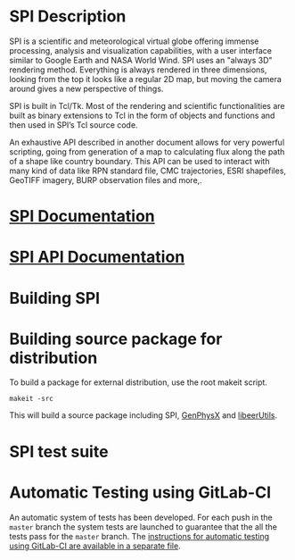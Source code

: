 # SPI Description

SPI is a scientific and meteorological virtual globe offering immense processing, analysis and visualization capabilities, with a user interface similar to Google Earth and NASA World Wind. SPI uses an "always 3D" rendering method. Everything is always rendered in three dimensions, looking from the top it looks like a regular 2D map, but moving the camera around gives a new perspective of things.

SPI is built in Tcl/Tk. Most of the rendering and scientific functionalities are built as binary extensions to Tcl in the form of objects and functions and then used in SPI’s Tcl source code.

An exhaustive API described in another document allows for very powerful scripting, going from generation of a map to calculating flux along the path of a shape like country boundary. This API can be used to interact with many kind of data like RPN standard file, CMC trajectories, ESRI shapefiles, GeoTIFF imagery, BURP observation files and more,.


# [SPI Documentation](https://wiki.cmc.ec.gc.ca/wiki/MIDAS/Coding_Standards)
# [SPI API Documentation](https://wiki.cmc.ec.gc.ca/wiki/SPI/Documentation#Developer_documentation)


# Building SPI

# Building source package for distribution

To build a package for external distribution, use the root makeit script.

```makeit -src```

This will build a source package including SPI, [GenPhysX](https://gitlab.science.gc.ca/ECCC_CMOE_APPS/genphysx) and [libeerUtils](https://gitlab.science.gc.ca/ECCC_CMOE_MODELS/libeerutils).


# SPI test suite

# Automatic Testing using GitLab-CI

An automatic system of tests has been developed.  For each push in the
`master` branch the system tests are launched to guarantee that the
all the tests pass for the `master` branch.  The [instructions for
automatic testing using GitLab-CI are available in a separate
file](CI.md).